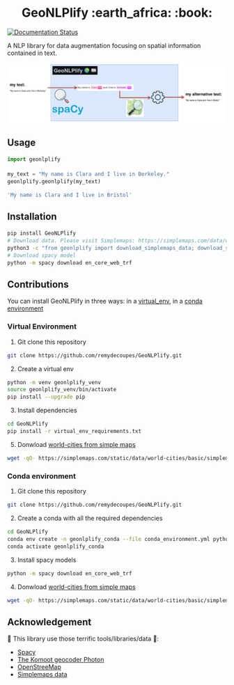<h1 align="center"> GeoNLPlify
:earth_africa: :book:
</h1>

[![Documentation Status](https://readthedocs.org/projects/geonlplify/badge/?version=latest)](https://geonlplify.readthedocs.io/en/latest/?badge=latest)

A NLP library for data augmentation focusing on spatial information contained in text.

<p align="center">
  <img src="./readme_ressources/geonlplify_example_schema.png" />
</p>


## Usage
```python
import geonlplify

my_text = "My name is Clara and I live in Berkeley."
geonlplify.geonlplify(my_text)
```
```bash
'My name is Clara and I live in Bristol'
```

## Installation
```bash
pip install GeoNLPlify
# Download data. Please visit Simplemaps: https://simplemaps.com/data/world-cities
python3 -c "from geonlplify import download_simplemaps_data; download_simplemaps_data()"
# Download spacy model
python -m spacy download en_core_web_trf  
```

## Contributions
You can install GeoNLPlify in three ways: in a [virtual_env](#virtual-environment), in a [conda environment](#conda-environment)
### Virtual Environment
1. Git clone this repository
  ```bash
  git clone https://github.com/remydecoupes/GeoNLPlify.git
  ```
2. Create a virtual env
  ```bash
  python -m venv geonlplify_venv
  source geonlplify_venv/bin/activate
  pip install --upgrade pip
  ```
3. Install dependencies
  ```bash
  cd GeoNLPlify
  pip install -r virtual_env_requirements.txt
  ```

5. Donwload [world-cities from simple maps](https://simplemaps.com/data/world-cities)
  ```bash
  wget -qO- https://simplemaps.com/static/data/world-cities/basic/simplemaps_worldcities_basicv1.75.zip  | bsdtar -xvf- -C ./geonlplify/simplemaps/
  ```
### Conda environment
1. Git clone this repository
  ```bash
  git clone https://github.com/remydecoupes/GeoNLPlify.git
  ```
2. Create a conda with all the required dependencies
  ```bash
  cd GeoNLPlify
  conda env create -n geonlplify_conda --file conda_environment.yml python==3.10.6
  conda activate geonlplify_conda
  ```
3. Install spacy models
  ```bash 
  python -m spacy download en_core_web_trf
  ```
4. Donwload [world-cities from simple maps](https://simplemaps.com/data/world-cities)
  ```bash
  wget -qO- https://simplemaps.com/static/data/world-cities/basic/simplemaps_worldcities_basicv1.75.zip  | bsdtar -xvf- -C ./geonlplify/simplemaps/
  ```

## Acknowledgement
:pray: This library use those terrific tools/libraries/data :muscle::
+ [Spacy](https://spacy.io/)
+ [The Komoot geocoder Photon](https://photon.komoot.io/)
+ [OpenStreeMap](https://www.openstreetmap.org/copyright)
+ [Simplemaps data](https://simplemaps.com/data/world-cities)